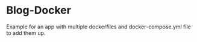 # Blog-Docker

Example for an app with multiple dockerfiles and docker-compose.yml file to add them up.